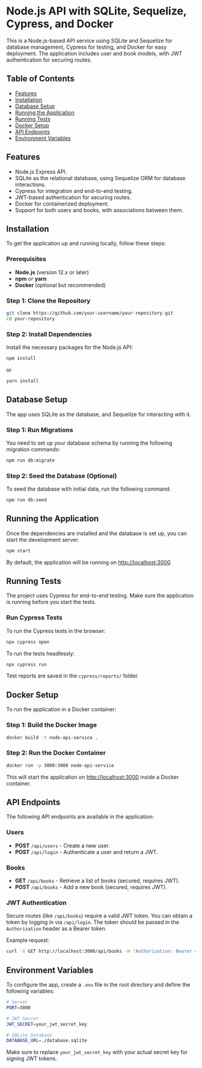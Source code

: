
# Node.js API with SQLite, Sequelize, Cypress, and Docker

This is a Node.js-based API service using SQLite and Sequelize for database management, Cypress for testing, and Docker for easy deployment. The application includes user and book models, with JWT authentication for securing routes.

## Table of Contents
- [Features](#features)
- [Installation](#installation)
- [Database Setup](#database-setup)
- [Running the Application](#running-the-application)
- [Running Tests](#running-tests)
- [Docker Setup](#docker-setup)
- [API Endpoints](#api-endpoints)
- [Environment Variables](#environment-variables)

## Features

- Node.js Express API.
- SQLite as the relational database, using Sequelize ORM for database interactions.
- Cypress for integration and end-to-end testing.
- JWT-based authentication for securing routes.
- Docker for containerized deployment.
- Support for both users and books, with associations between them.

## Installation

To get the application up and running locally, follow these steps:

### Prerequisites

- **Node.js** (version 12.x or later)
- **npm** or **yarn**
- **Docker** (optional but recommended)

### Step 1: Clone the Repository

```bash
git clone https://github.com/your-username/your-repository.git
cd your-repository
```

### Step 2: Install Dependencies

Install the necessary packages for the Node.js API:

```bash
npm install
```

or

```bash
yarn install
```

## Database Setup

The app uses SQLite as the database, and Sequelize for interacting with it.

### Step 1: Run Migrations

You need to set up your database schema by running the following migration commands:

```bash
npm run db:migrate
```

### Step 2: Seed the Database (Optional)

To seed the database with initial data, run the following command:

```bash
npm run db:seed
```

## Running the Application

Once the dependencies are installed and the database is set up, you can start the development server.

```bash
npm start
```

By default, the application will be running on [http://localhost:3000](http://localhost:3000).

## Running Tests

The project uses Cypress for end-to-end testing. Make sure the application is running before you start the tests.

### Run Cypress Tests

To run the Cypress tests in the browser:

```bash
npx cypress open
```

To run the tests headlessly:

```bash
npx cypress run
```

Test reports are saved in the `cypress/reports/` folder.

## Docker Setup

To run the application in a Docker container:

### Step 1: Build the Docker Image

```bash
docker build -t node-api-service .
```

### Step 2: Run the Docker Container

```bash
docker run -p 3000:3000 node-api-service
```

This will start the application on [http://localhost:3000](http://localhost:3000) inside a Docker container.

## API Endpoints

The following API endpoints are available in the application:

### Users

- **POST** `/api/users` - Create a new user.
- **POST** `/api/login` - Authenticate a user and return a JWT.
  
### Books

- **GET** `/api/books` - Retrieve a list of books (secured, requires JWT).
- **POST** `/api/books` - Add a new book (secured, requires JWT).

### JWT Authentication

Secure routes (like `/api/books`) require a valid JWT token. You can obtain a token by logging in via `/api/login`. The token should be passed in the `Authorization` header as a Bearer token.

Example request:

```bash
curl -X GET http://localhost:3000/api/books -H "Authorization: Bearer <your-jwt-token>"
```

## Environment Variables

To configure the app, create a `.env` file in the root directory and define the following variables:

```bash
# Server
PORT=3000

# JWT Secret
JWT_SECRET=your_jwt_secret_key

# SQLite Database
DATABASE_URL=./database.sqlite
```

Make sure to replace `your_jwt_secret_key` with your actual secret key for signing JWT tokens.
